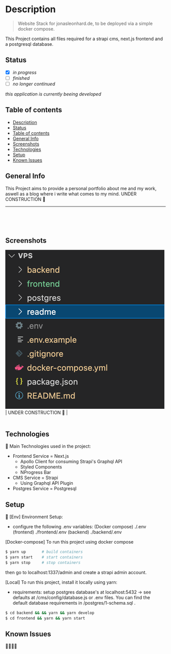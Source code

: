# Description
> Website Stack for jonasleonhard.de, to be deployed via a simple docker compose. 

This Project contains all files required for a strapi cms, next.js frontend and a postgresql database.

## Status
- [x] _in progress_
- [ ] _finished_
- [ ] _no longer continued_ 

*this application is currently beeing developed*

## Table of contents
  - [Description](#description)
  - [Status](#status)
  - [Table of contents](#table-of-contents)
  - [General Info](#general-info)
  - [Screenshots](#screenshots)
  - [Technologies](#technologies)
  - [Setup](#setup)
  - [Known Issues](#known-issues)
## General Info
This Project aims to provide a personal portfolio about me and my work, aswell as a blog where
i write what comes to my mind.
UNDER CONSTRUCTION 🚧
________
</br></br></br>

## Screenshots
![UNDER CONSTRUCTION](./readme/screenshot.png)
| UNDER CONSTRUCTION 🚧 | <br/><br/>

## Technologies
🚧 Main Technologies used in the project: 
* Frontend Service =  Next.js
  - Apollo Client for consuming Strapi's Graphql API
  - Styled Components
  - NProgress Bar
* CMS Service = Strapi 
  - Using Graphql API Plugin
* Postgres Service = Postgresql

## Setup
🚧
[Env] Environment Setup:
- configure the following .env variables:
  (Docker compose) ./.env
  (frontend) ./frontend/.env
  (backend) ./backend/.env

[Docker-compose] To run this project using docker compose
```bash
$ yarn up       # build containers
$ yarn start    # start containers 
$ yarn stop     # stop containers
```

then go to localhost:1337/admin and create a strapi admin account.


[Local] To run this project, install it locally using yarn:
- requirements: setup postgres database's at localhost:5432 -> see defaults at /cms/config/database.js or .env files. You can find the default database requirements in /postgres/1-schema.sql .
```bash
$ cd backend && && yarn && yarn develop
$ cd frontend && yarn && yarn start
```

## Known Issues
🚧🚧🚧🚧
